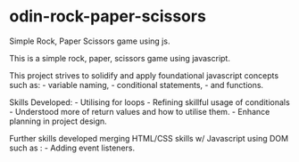 # odin-rock-paper-scissors
Simple Rock, Paper Scissors game using js.

This is a simple rock, paper, scissors game using javascript.

This project strives to solidify and apply foundational javascript concepts such as:
    - variable naming,
    - conditional statements,
    - and functions.

Skills Developed:
    - Utilising for loops 
    - Refining skillful usage of conditionals
    - Understood more of return values and how to utilise them.
    - Enhance planning in project design. 


Further skills developed merging HTML/CSS skills w/ Javascript using DOM such as :
    - Adding event listeners.